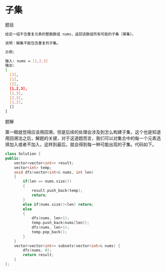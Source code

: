 # 子集

题目

```bash
给定一组不含重复元素的整数数组 nums，返回该数组所有可能的子集（幂集）。

说明：解集不能包含重复的子集。

示例:

输入: nums = [1,2,3]
输出:
[
  [3],
  [1],
  [2],
  [1,2,3],
  [1,3],
  [2,3],
  [1,2],
  []
]
```

题解

第一眼就觉得应该用回溯，但是后续的处理会涉及到怎么构建子集，这个也是知道用回溯法之后，解题的关键，对于这道题而言，我们可以对集合中的每一个元素选择加入或者不加入，这样到最后，就会得到每一种可能出现的子集。代码如下。

```C++
class Solution {
public:
    vector<vector<int>> result;
    vector<int> temp;
    void dfs(vector<int>& nums, int len)
    {
        if(len == nums.size())
        {
            result.push_back(temp);
            return;
        }
        else if(nums.size()<len) return;
        else
        {
            dfs(nums, len+1);
            temp.push_back(nums[len]);
            dfs(nums, len+1);
            temp.pop_back();
        }
    }
    vector<vector<int>> subsets(vector<int>& nums) {
        dfs(nums, 0);
        return result;
    }
};
```

